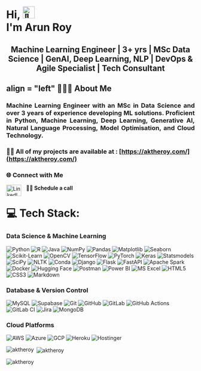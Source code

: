 <h1 align="left">Hi, <picture>
  <source srcset="https://fonts.gstatic.com/s/e/notoemoji/latest/1f44b_1f3fc/512.webp" type="image/webp">
  <img src="https://fonts.gstatic.com/s/e/notoemoji/latest/1f44b_1f3fc/512.gif" alt="👋" width="32" height="32">
</picture> 
<br>I'm Arun Roy</h1>


<h2 align="center"> Machine Learning Engineer | 3+ yrs | MSc Data Science | GenAI, Deep Learning, NLP | DevOps & Agile Specialist | Tech Consultant </h2>
<h2> align = "left" 👨🏻‍💻 About Me </h2>
<h3 align="justify">Machine Learning Engineer with an MSc in Data Science and over 3 years of experience developing ML solutions. Proficient in Python, Machine Learning, Deep Learning, Generative AI, Natural Language Processing, Model Optimisation, and Cloud Technology.</h3>


### 👨‍💻 All of my projects are available at : [https://aktheroy.com/](https://aktheroy.com/)

### 🌐 Connect with Me
<p align="left">
  <!-- LinkedIn -->
  <a href="https://www.linkedin.com/in/aktheroy/" target="_blank" rel="noreferrer">
    <img align="left" src="https://raw.githubusercontent.com/rahuldkjain/github-profile-readme-generator/master/src/images/icons/Social/linked-in-alt.svg" alt="LinkedIn" height="30" width="40" />
  </a>

  <!-- Schedule a Call -->
  <a href="https://calendly.com/aktheroy/call45" target="_blank" rel="noreferrer" style="text-decoration: none; font-weight: bold; font-size: 20 px; margin-left: 10px;">🤙🏻 Schedule a call</a>

  
</p>


# 💻 Tech Stack:
### Data Science & Machine Learning
![Python](https://img.shields.io/badge/Python-3670A0?style=for-the-badge&logo=python&logoColor=ffdd54)
![R](https://img.shields.io/badge/R-%23276DC3.svg?style=for-the-badge&logo=r&logoColor=white)
![Java](https://img.shields.io/badge/Java-%23ED8B00.svg?style=for-the-badge&logo=java&logoColor=white)
![NumPy](https://img.shields.io/badge/NumPy-%23013243.svg?style=for-the-badge&logo=numpy&logoColor=white)
![Pandas](https://img.shields.io/badge/Pandas-%23150458.svg?style=for-the-badge&logo=pandas&logoColor=white)
![Matplotlib](https://img.shields.io/badge/Matplotlib-%23ffffff.svg?style=for-the-badge&logo=matplotlib&logoColor=black)
![Seaborn](https://img.shields.io/badge/Seaborn-%234CC8C4.svg?style=for-the-badge&logo=seaborn&logoColor=white)
![Scikit-Learn](https://img.shields.io/badge/Scikit--Learn-%23F7931E.svg?style=for-the-badge&logo=scikit-learn&logoColor=white)
![OpenCV](https://img.shields.io/badge/OpenCV-27338e?style=for-the-badge&logo=OpenCV&logoColor=white)
![TensorFlow](https://img.shields.io/badge/TensorFlow-%23FF6F00.svg?style=for-the-badge&logo=tensorflow&logoColor=white)
![PyTorch](https://img.shields.io/badge/PyTorch-%23EE4C2C.svg?style=for-the-badge&logo=pytorch&logoColor=white)
![Keras](https://img.shields.io/badge/Keras-%23D00000.svg?style=for-the-badge&logo=keras&logoColor=white)
![Statsmodels](https://img.shields.io/badge/Statsmodels-%23E37222.svg?style=for-the-badge&logo=python&logoColor=white)
![SciPy](https://img.shields.io/badge/SciPy-%230C55A5.svg?style=for-the-badge&logo=scipy&logoColor=white)
![NLTK](https://img.shields.io/badge/NLTK-%23327BB0.svg?style=for-the-badge&logo=python&logoColor=white)
![Conda](https://img.shields.io/badge/conda-342B029.svg?&style=for-the-badge&logo=anaconda&logoColor=white)
![Django](https://img.shields.io/badge/Django-%23092E20.svg?style=for-the-badge&logo=django&logoColor=white)
![Flask](https://img.shields.io/badge/Flask-%23000.svg?style=for-the-badge&logo=flask&logoColor=white)
![FastAPI](https://img.shields.io/badge/FastAPI-009688?style=for-the-badge&logo=fastapi&logoColor=white)
![Apache Spark](https://img.shields.io/badge/Apache%20Spark-E25A1C?style=for-the-badge&logo=apachespark&logoColor=white)
![Docker](https://img.shields.io/badge/Docker-%230db7ed.svg?style=for-the-badge&logo=docker&logoColor=white)
![Hugging Face](https://img.shields.io/badge/Hugging%20Face-fcd62a?style=for-the-badge&logo=huggingface&logoColor=black)
![Postman](https://img.shields.io/badge/Postman-FF6C37?style=for-the-badge&logo=postman&logoColor=white)
![Power BI](https://img.shields.io/badge/Power%20BI-F2C811?style=for-the-badge&logo=powerbi&logoColor=black)
![MS Excel](https://img.shields.io/badge/Microsoft%20Excel-217346?style=for-the-badge&logo=microsoft-excel&logoColor=white)
![HTML5](https://img.shields.io/badge/HTML5-%23E34F26.svg?style=for-the-badge&logo=html5&logoColor=white)
![CSS3](https://img.shields.io/badge/CSS3-%231572B6.svg?style=for-the-badge&logo=css3&logoColor=white)
![Markdown](https://img.shields.io/badge/Markdown-%23000000.svg?style=for-the-badge&logo=markdown&logoColor=white)

### Database & Version Control
![MySQL](https://img.shields.io/badge/MySQL-%234479A1.svg?style=for-the-badge&logo=mysql&logoColor=white)
![Supabase](https://img.shields.io/badge/Supabase-3ECF8E?style=for-the-badge&logo=supabase&logoColor=white)
![Git](https://img.shields.io/badge/Git-%23F05033.svg?style=for-the-badge&logo=git&logoColor=white)
![GitHub](https://img.shields.io/badge/GitHub-%23121011.svg?style=for-the-badge&logo=github&logoColor=white)
![GitLab](https://img.shields.io/badge/GitLab-%23181717.svg?style=for-the-badge&logo=gitlab&logoColor=white)
![GitHub Actions](https://img.shields.io/badge/GitHub%20Actions-%232671E5.svg?style=for-the-badge&logo=githubactions&logoColor=white)
![GitLab CI](https://img.shields.io/badge/GitLab%20CI-%23181717.svg?style=for-the-badge&logo=gitlab&logoColor=white)
![Jira](https://img.shields.io/badge/Jira-%230A0FFF.svg?style=for-the-badge&logo=jira&logoColor=white)
![MongoDB](https://img.shields.io/badge/MongoDB-47A248?style=for-the-badge&logo=mongodb&logoColor=white)

### Cloud Platforms
![AWS](https://img.shields.io/badge/Amazon%20Web%20Services-232F3E?style=for-the-badge&logo=amazon-web-services)
![Azure](https://img.shields.io/badge/Azure-%230072C6.svg?style=for-the-badge&logo=microsoft-azure&logoColor=white)
![GCP](https://img.shields.io/badge/Google%20Cloud-%234285F4.svg?style=for-the-badge&logo=google-cloud&logoColor=white)
![Heroku](https://img.shields.io/badge/Heroku-430098?style=for-the-badge&logo=heroku&logoColor=white)
![Hostinger](https://img.shields.io/badge/Hostinger-673DE6?style=for-the-badge&logo=hostinger&logoColor=white)

<p><img align="left" src="https://github-readme-stats.vercel.app/api/top-langs?username=aktheroy&show_icons=true&locale=en&layout=compact" alt="aktheroy" /></p>
<p>&nbsp;<img align="center" src="https://github-readme-stats.vercel.app/api?username=aktheroy&show_icons=true&locale=en" alt="aktheroy" /></p>

<p><img align="center" src="https://github-readme-streak-stats.herokuapp.com/?user=aktheroy&" alt="aktheroy" /></p>
